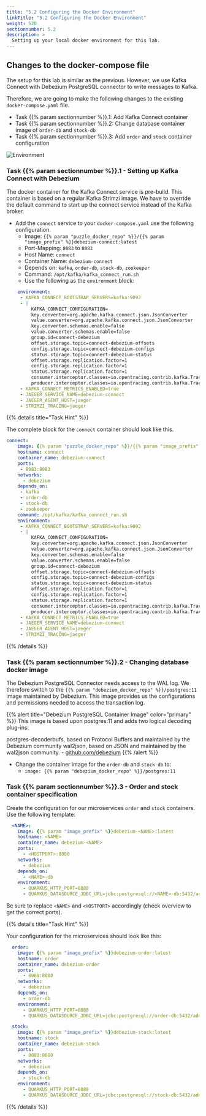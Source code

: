 ```yaml
---
title: "5.2 Configuring the Docker Environment"
linkTitle: "5.2 Configuring the Docker Environment"
weight: 520
sectionnumber: 5.2
description: >
  Setting up your local docker environment for this lab.
---
```


## Changes to the docker-compose file

The setup for this lab is similar as the previous. However, we use Kafka Connect with Debezium PostgreSQL connector to write messages to Kafka.

Therefore, we are going to make the following changes to the existing `docker-compose.yaml` file.

* Task {{% param sectionnumber %}}.1: Add Kafka Connect container
* Task {{% param sectionnumber %}}.2: Change database container image of `order-db` and `stock-db`
* Task {{% param sectionnumber %}}.3: Add `order` and `stock` container configuration

![Environment](../../debezium.png)


### Task {{% param sectionnumber %}}.1 - Setting up Kafka Connect with Debezium

The docker container for the Kafka Connect service is pre-build. This container is based on a regular Kafka Strimzi image. We have to override the default command to start up the connect service instead of the Kafka broker.

* Add the `connect` service to your `docker-compose.yaml` use the following configuration.
  * Image: `{{% param "puzzle_docker_repo" %}}/{{% param "image_prefix" %}}debezium-connect:latest`
  * Port-Mapping: `8083` to `8083`
  * Host Name: `connect`
  * Container Name: `debezium-connect`
  * Depends on: `kafka`, `order-db`, `stock-db`, `zookeeper`
  * Command: `/opt/kafka/kafka_connect_run.sh`
  * Use the following as the `environment` block:

```yaml
    environment:
     - KAFKA_CONNECT_BOOTSTRAP_SERVERS=kafka:9092
     - |
         KAFKA_CONNECT_CONFIGURATION=
         key.converter=org.apache.kafka.connect.json.JsonConverter
         value.converter=org.apache.kafka.connect.json.JsonConverter
         key.converter.schemas.enable=false
         value.converter.schemas.enable=false
         group.id=connect-debezium
         offset.storage.topic=connect-debezium-offsets
         config.storage.topic=connect-debezium-configs
         status.storage.topic=connect-debezium-status
         offset.storage.replication.factor=1
         config.storage.replication.factor=1
         status.storage.replication.factor=1
         consumer.interceptor.classes=io.opentracing.contrib.kafka.TracingConsumerInterceptor
         producer.interceptor.classes=io.opentracing.contrib.kafka.TracingProducerInterceptor
     - KAFKA_CONNECT_METRICS_ENABLED=true
     - JAEGER_SERVICE_NAME=debezium-connect
     - JAEGER_AGENT_HOST=jaeger
     - STRIMZI_TRACING=jaeger
```

{{% details title="Task Hint" %}}

The complete block for the `connect` container should look like this.

```yaml
connect:
    image: {{% param "puzzle_docker_repo" %}}/{{% param "image_prefix" %}}debezium-connect:latest
    hostname: connect
    container_name: debezium-connect
    ports:
     - 8083:8083
    networks:
      - debezium
    depends_on:
     - kafka
     - order-db
     - stock-db
     - zookeeper
    command: /opt/kafka/kafka_connect_run.sh
    environment:
     - KAFKA_CONNECT_BOOTSTRAP_SERVERS=kafka:9092
     - |
         KAFKA_CONNECT_CONFIGURATION=
         key.converter=org.apache.kafka.connect.json.JsonConverter
         value.converter=org.apache.kafka.connect.json.JsonConverter
         key.converter.schemas.enable=false
         value.converter.schemas.enable=false
         group.id=connect-debezium
         offset.storage.topic=connect-debezium-offsets
         config.storage.topic=connect-debezium-configs
         status.storage.topic=connect-debezium-status
         offset.storage.replication.factor=1
         config.storage.replication.factor=1
         status.storage.replication.factor=1
         consumer.interceptor.classes=io.opentracing.contrib.kafka.TracingConsumerInterceptor
         producer.interceptor.classes=io.opentracing.contrib.kafka.TracingProducerInterceptor
     - KAFKA_CONNECT_METRICS_ENABLED=true
     - JAEGER_SERVICE_NAME=debezium-connect
     - JAEGER_AGENT_HOST=jaeger
     - STRIMZI_TRACING=jaeger
```

{{% /details %}}


### Task {{% param sectionnumber %}}.2 - Changing database docker image

The Debezium PostgreSQL Connector needs access to the WAL log. We therefore switch to the `{{% param "debezium_docker_repo" %}}/postgres:11` image maintained by Debezium. This image provides us the configurations and permissions needed to access the transaction log.

{{% alert title="Debezium PostgreSQL Container Image" color="primary" %}}
This image is based upon postgres:11 and adds two logical decoding plug-ins:

postgres-decoderbufs, based on Protocol Buffers and maintained by the Debezium community
wal2json, based on JSON and maintained by the wal2json community. - [github.com/debezium](https://github.com/debezium/docker-images/tree/master/postgres/11)
{{% /alert %}}

* Change the container image for the `order-db` and `stock-db` to:
  * `image: {{% param "debezium_docker_repo" %}}/postgres:11`


### Task {{% param sectionnumber %}}.3 - Order and stock container specification

Create the configuration for our microservices `order` and `stock` containers. Use the following template:

```yaml
  <NAME>:
    image: {{% param "image_prefix" %}}debezium-<NAME>:latest
    hostname: <NAME>
    container_name: debezium-<NAME>
    ports:
      - <HOSTPORT>:8080
    networks:
      - debezium
    depends_on:
      - <NAME>-db
    environment:
      - QUARKUS_HTTP_PORT=8080
      - QUARKUS_DATASOURCE_JDBC_URL=jdbc:postgresql://<NAME>-db:5432/admin
```

Be sure to replace `<NAME>` and `<HOSTPORT>` accordingly (check overview to get the correct ports).

{{% details title="Task Hint" %}}

Your configuration for the microservices should look like this:

```yaml
  order:
    image: {{% param "image_prefix" %}}debezium-order:latest
    hostname: order
    container_name: debezium-order
    ports:
      - 8080:8080
    networks:
      - debezium
    depends_on:
      - order-db
    environment:
      - QUARKUS_HTTP_PORT=8080
      - QUARKUS_DATASOURCE_JDBC_URL=jdbc:postgresql://order-db:5432/admin

  stock:
    image: {{% param "image_prefix" %}}debezium-stock:latest
    hostname: stock
    container_name: debezium-stock
    ports:
      - 8081:8080
    networks:
      - debezium
    depends_on:
      - stock-db
    environment:
      - QUARKUS_HTTP_PORT=8080
      - QUARKUS_DATASOURCE_JDBC_URL=jdbc:postgresql://stock-db:5432/admin
```
{{% /details %}}

